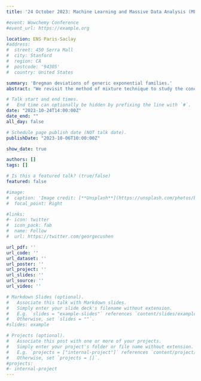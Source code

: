 ```yaml
---
title: '24 October 2023: Machine Learning and Massive Data Analysis (MLMDA) seminar, ENS Paris-Saclay, FR'

#event: Wowchemy Conference
#event_url: https://example.org

location: ENS Paris-Saclay
#address:
#  street: 450 Serra Mall
#  city: Stanford
#  region: CA
#  postcode: '94305'
#  country: United States

summary: 'Bregman deviations of generic exponential families.'
abstract: "We revisit the method of mixture technique to study the concentration phenomenon in generic exponential families. Combining the properties of the Bregman divergence associated with log-partition function of the family with the method of mixtures for supermartingales, we establish a generic bound between the parameter of the family and a finite sample estimate of the parameter, expressed in the natural Bregman geometry off the family. Our bound is time-uniform (i.e. robust to random sample sizes) and makes appear a quantity extending the classical information gain to exponential families, which we call the Bregman information gain. For the practitioner, we instantiate this novel bound to several classical families, e.g., Gaussian, Bernoulli, Exponential, Weibull, Pareto, Poisson and Chi-square yielding explicit forms of the confidence sets and the Bregman information gain. We further numerically compare the resulting confidence bounds to state-of-the-art alternatives for time-uniform concentration and show that this novel method yields competitive results. Finally, we highlight the benefit of our concentration bounds on some illustrative applications, such as change point detection."

# Talk start and end times.
#   End time can optionally be hidden by prefixing the line with `#`.
date: "2023-10-24T14:00:00Z"
date_end: ""
all_day: false

# Schedule page publish date (NOT talk date).
publishDate: "2023-10-06T10:00:00Z"

show_date: true

authors: []
tags: []

# Is this a featured talk? (true/false)
featured: false

#image:
#  caption: 'Image credit: [**Unsplash**](https://unsplash.com/photos/bzdhc5b3Bxs)'
#  focal_point: Right

#links:
#- icon: twitter
#  icon_pack: fab
#  name: Follow
#  url: https://twitter.com/georgecushen

url_pdf: ''
url_code: ''
url_dataset: ''
url_poster: ''
url_project: ''
url_slides: ''
url_source: ''
url_video: ''

# Markdown Slides (optional).
#   Associate this talk with Markdown slides.
#   Simply enter your slide deck's filename without extension.
#   E.g. `slides = "example-slides"` references `content/slides/example-slides.md`.
#   Otherwise, set `slides = ""`.
#slides: example

# Projects (optional).
#   Associate this post with one or more of your projects.
#   Simply enter your project's folder or file name without extension.
#   E.g. `projects = ["internal-project"]` references `content/project/deep-learning/index.md`.
#   Otherwise, set `projects = []`.
#projects:
#- internal-project
---
```

